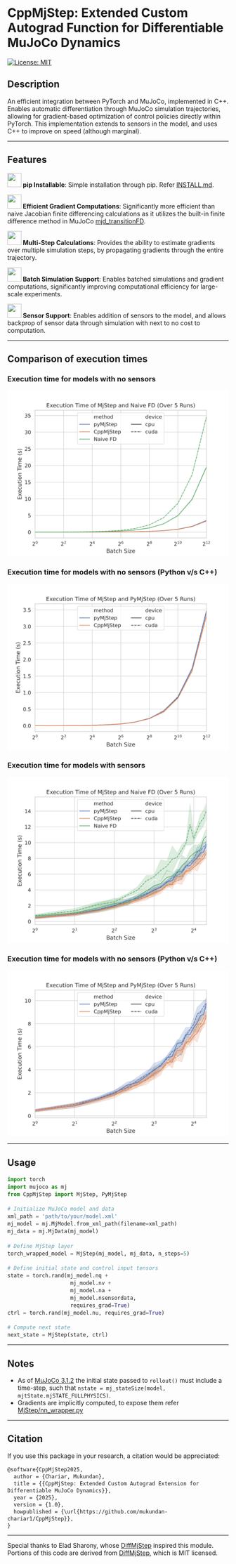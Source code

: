 
# CppMjStep: Extended Custom Autograd Function for Differentiable MuJoCo Dynamics

[![License: MIT](https://img.shields.io/badge/License-MIT-yellow.svg)](https://opensource.org/licenses/MIT)

## Description

An efficient integration between PyTorch and MuJoCo, implemented in C++. 
Enables automatic differentiation through MuJoCo simulation trajectories, 
allowing for gradient-based optimization of control policies directly within PyTorch. This implementation extends to sensors in the model, and uses C++ to improve on speed (although marginal).

---

## Features 

**<img src="https://pypi.org/static/images/logo-small.8998e9d1.svg" width="32" height="32"> pip Installable**: Simple installation through pip. Refer [INSTALL.md](./INSTALL.md).

**<img src="https://cdn-icons-png.flaticon.com/128/4285/4285622.png" width="32" height="32"> Efficient Gradient Computations**: Significantly more efficient than naive Jacobian finite differencing calculations as it utilizes the built-in finite difference method in MuJoCo [mjd_transitionFD](https://mujoco.readthedocs.io/en/stable/APIreference/APIfunctions.html#mjd-transitionfd).

**<img src="https://cdn-icons-png.flaticon.com/128/9072/9072147.png" width="32" height="32"> Multi-Step Calculations**: Provides the ability to estimate gradients over multiple simulation steps, by propagating gradients through the entire trajectory.

**<img src="https://cdn-icons-png.flaticon.com/512/12979/12979130.png" width="32" height="32"> Batch Simulation Support**: Enables batched simulations and gradient computations, significantly improving computational efficiency for large-scale experiments.

**<img src="https://cdn-icons-png.flaticon.com/128/3222/3222629.png" width="32" height="32"> Sensor Support**: Enables addition of sensors to the model, and allows backprop of sensor data through simulation with next to no cost to computation.

---
## Comparison of execution times

### Execution time for models with no sensors
<div style="text-align: center;">
    <img src="benchmarking/execution_time_no_sensors_all.svg" alt="Benchmark Results no sensors">
</div>

### Execution time for models with no sensors (Python v/s C++)
<div style="text-align: center;">
    <img src="benchmarking/execution_time_py_vs_cpp_no_sensors.svg" alt="Benchmark Results py vs cpp no sensors">
</div>

### Execution time for models with sensors
<div style="text-align: center;">
    <img src="benchmarking/execution_time_sensors_all.svg" alt="Benchmark Results sensors">
</div>

### Execution time for models with no sensors (Python v/s C++)
<div style="text-align: center;">
    <img src="benchmarking/execution_time_py_vs_cpp_sensors.svg" alt="Benchmark Results py vs cpp sensors">
</div>

---

## Usage

```python
import torch
import mujoco as mj
from CppMjStep import MjStep, PyMjStep

# Initialize MuJoCo model and data
xml_path = 'path/to/your/model.xml'
mj_model = mj.MjModel.from_xml_path(filename=xml_path)
mj_data = mj.MjData(mj_model)

# Define MjStep layer
torch_wrapped_model = MjStep(mj_model, mj_data, n_steps=5)

# Define initial state and control input tensors
state = torch.rand(mj_model.nq + 
                    mj_model.nv + 
                    mj_model.na + 
                    mj_model.nsensordata, 
                    requires_grad=True)
ctrl = torch.rand(mj_model.nu, requires_grad=True)

# Compute next state
next_state = MjStep(state, ctrl)
```

---

## Notes
- As of [MuJoCo 3.1.2](https://mujoco.readthedocs.io/en/3.1.2/changelog.html#python-bindings) the initial state passed to `rollout()` must include a time-step, such that `nstate = mj_stateSize(model, mjtState.mjSTATE_FULLPHYSICS)`. 
- Gradients are implicitly computed, to expose them refer [MjStep/nn_wrapper.py](MjStep/nn_wrapper.py)

---

## Citation

If you use this package in your research, a citation would be appreciated:

```
@software{CppMjStep2025,
  author = {Chariar, Mukundan},
  title = {{CppMjStep: Extended Custom Autograd Extension for Differentiable MuJoCo Dynamics}},
  year = {2025},
  version = {1.0},
  howpublished = {\url{https://github.com/mukundan-chariar1/CppMjStep}},
}
```

---

Special thanks to Elad Sharony, whose [DiffMjStep](https://github.com/EladSharony/DiffMjStep) inspired this module.
Portions of this code are derived from [DiffMjStep](https://github.com/EladSharony/DiffMjStep), which is MIT licensed.